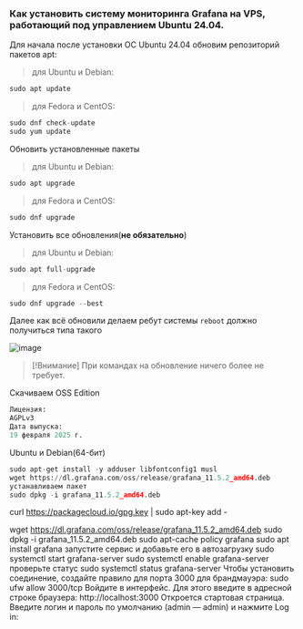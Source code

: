 ### Как установить систему мониторинга Grafana на VPS, работающий под управлением Ubuntu 24.04.
Для начала после установки ОС Ubuntu 24.04 обновим репозиторий пакетов apt:
> для Ubuntu и Debian:

```python
sudo apt update
```
> для Fedora и CentOS:

```python
sudo dnf check-update
sudo yum update
```
Обновить установленные пакеты
> для Ubuntu и Debian:

```python
sudo apt upgrade
```
> для Fedora и CentOS:

```python
sudo dnf upgrade
```

Установить все обновления(**не обязательно**)<br>
> для Ubuntu и Debian:

```python
sudo apt full-upgrade
```
> для Fedora и CentOS:

```python
sudo dnf upgrade --best
```
Далее как всё обновили делаем ребут системы ``reboot`` должно получиться типа такого<br>

![image](https://github.com/user-attachments/assets/422d2d5b-59d7-4353-af48-106583b80c51)
> [!Внимание]
> При командах на обновление ничего более не требует.

Скачиваем OSS Edition
```python
Лицензия:
AGPLv3
Дата выпуска:
19 февраля 2025 г.
```

Ubuntu и Debian(64-бит)
```python
sudo apt-get install -y adduser libfontconfig1 musl
wget https://dl.grafana.com/oss/release/grafana_11.5.2_amd64.deb
устанавливаем пакет
sudo dpkg -i grafana_11.5.2_amd64.deb
```

curl https://packagecloud.io/gpg.key | sudo apt-key add -

wget https://dl.grafana.com/oss/release/grafana_11.5.2_amd64.deb
sudo dpkg -i grafana_11.5.2_amd64.deb
sudo apt-cache policy grafana
sudo apt install grafana
запустите сервис и добавьте его в автозагрузку
sudo systemctl start grafana-server
sudo systemctl enable grafana-server
проверьте статус
sudo systemctl status grafana-server
Чтобы установить соединение, создайте правило для порта 3000 для брандмауэра:
sudo ufw allow 3000/tcp
Войдите в интерфейс. Для этого введите в адресной строке браузера: http://localhost:3000
Откроется стартовая страница. Введите логин и пароль по умолчанию (admin — admin) и нажмите Log in:
